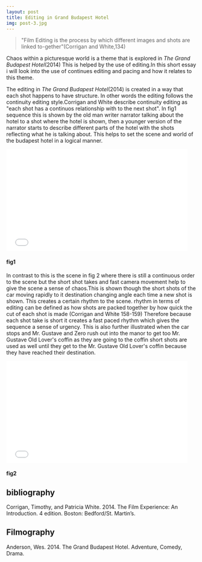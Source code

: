 ```yaml
---
layout: post
title: Editing in Grand Budapest Hotel
img: post-3.jpg
---
```

> "Film Editing is the process by which different images and shots are linked to-gether"(Corrigan and White,134)

Chaos within a picturesque world is a theme that is explored in _The Grand Budapest Hotel_(2014) This is helped by the use of editing.In this short essay i will look into the use of continues editing and pacing and how it relates to this theme.

The editing in _The Grand Budapest Hotel_(2014) is created in a way that each shot happens to have structure. In other words the editing follows the continuity editing style.Corrigan and White describe continuity editing as  "each shot has a continuos relationship with to the next shot". In fig1 sequence this is shown by the old man writer narrator talking about the hotel to a shot where the hotel is shown, then a younger version of the narrator starts to describe different parts of the hotel with the shots reflecting what he is talking about. This helps to set the scene and world of the budapest hotel in a logical manner.
 
<iframe frameborder="0" width="480" height="270" src="//www.dailymotion.com/embed/video/k2L5tgluZDI1G3mKsUB" allowfullscreen></iframe>

#### fig1

In contrast to this is the scene in fig 2 where there is still a continuous order to the scene but the short shot takes and fast camera movement help to give the scene a sense of chaos.This is shown though the short shots of the car moving rapidly to it destination changing angle each time a new shot is shown. This creates a certain rhythm to the scene. rhythm in terms of editing can be defined as how shots are packed together by how quick the cut of each shot is made (Corrigan and White 158-159) Therefore because each shot take is short it creates a fast paced rhythm which gives the sequence a sense of urgency. This is also further illustrated when the car stops and Mr. Gustave and Zero rush out into the manor to get too Mr. Gustave Old Lover's coffin as they are going to the coffin short shots are used as well until they get to the Mr. Gustave Old Lover's coffin because they have reached their destination.


      

<iframe frameborder="0" width="480" height="270" src="//www.dailymotion.com/embed/video/k571PXachUTjovmKtf1" allowfullscreen></iframe>

#### fig2

## bibliography
Corrigan, Timothy, and Patricia White. 2014. The Film Experience: An Introduction. 4 edition. Boston: Bedford/St. Martin’s.

## Filmography
Anderson, Wes. 2014. The Grand Budapest Hotel. Adventure, Comedy, Drama.
